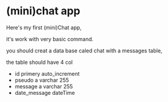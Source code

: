 # (mini)chat app

Here's my first (mini)Chat app,

it's work with very basic command.

you should creat a data base caled chat with a messages table,

the table should have 4 col
- id primery auto_increment
- pseudo a varchar 255
- message a varchar 255
- date_message dateTime

